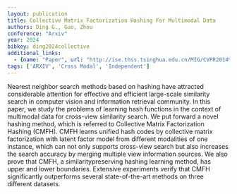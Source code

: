 ```yaml
---
layout: publication
title: Collective Matrix Factorization Hashing For Multimodal Data
authors: Ding G., Guo, Zhou
conference: "Arxiv"
year: 2024
bibkey: ding2024collective
additional_links:
  - {name: "Paper", url: "http://ise.thss.tsinghua.edu.cn/MIG/CVPR2014%20Collective%20Matrix%20Factorization%20Hashing%20for%20Multimodal%20Data.pdf"}
tags: ['ARXIV', 'Cross Modal', 'Independent']
---
```

Nearest neighbor search methods based on hashing have attracted considerable attention for effective and efficient large-scale similarity search in computer vision and information retrieval community. In this paper, we study the problems of learning hash functions in the context of multimodal data for cross-view similarity search. We put forward a novel hashing method, which is referred to Collective Matrix Factorization Hashing (CMFH). CMFH learns unified hash codes by collective matrix factorization with latent factor model from different modalities of one instance, which can not only supports cross-view search but also increases the search accuracy by merging multiple view information sources. We also prove that CMFH, a similaritypreserving hashing learning method, has upper and lower boundaries. Extensive experiments verify that CMFH significantly outperforms several state-of-the-art methods on three different datasets.
